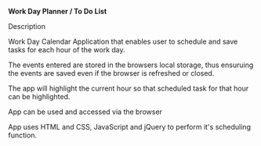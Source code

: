 <b> Work Day Planner / To Do List </b>


  Description
  
  
  
  Work Day Calendar Application that enables user to schedule and save tasks for each hour of the work day. 

  The events entered are stored in the browsers local storage, thus ensuruing the events are saved even if the browser is refreshed or closed.

  The app will highlight the current hour so that scheduled task for that hour can be highlighted.

  App can be used and accessed via the browser 

  App uses HTML and CSS, JavaScript and jQuery to perform it's scheduling function.

